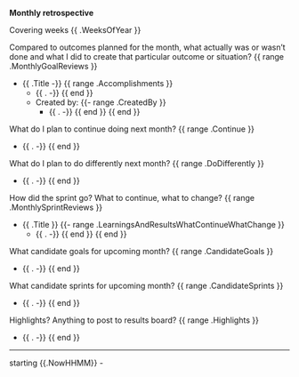 **Monthly retrospective**

Covering weeks {{ .WeeksOfYear }}

Compared to outcomes planned for the month, what actually was or wasn’t done and what I did to create that particular outcome or situation?
{{ range .MonthlyGoalReviews }}
- {{ .Title -}}
    {{ range .Accomplishments }}
    - {{ . -}}
    {{ end }}
    - Created by:
    {{- range .CreatedBy }}
        - {{ . -}}
    {{ end }}
{{ end }}

What do I plan to continue doing next month?
{{ range .Continue }}
- {{ . -}}
{{ end }}

What do I plan to do differently next month?
{{ range .DoDifferently }}
- {{ . -}}
{{ end }}

How did the sprint go?  What to continue, what to change?
{{ range .MonthlySprintReviews }}
- {{ .Title }}
    {{- range .LearningsAndResultsWhatContinueWhatChange }}
    - {{ . -}}
    {{ end }}
{{ end }}

What candidate goals for upcoming month?
{{ range .CandidateGoals }}
- {{ . -}}
{{ end }}

What candidate sprints for upcoming month?
{{ range .CandidateSprints }}
- {{ . -}}
{{ end }}

Highlights?  Anything to post to results board?
{{ range .Highlights }}
- {{ . -}}
{{ end }}


----

starting {{.NowHHMM}} -
